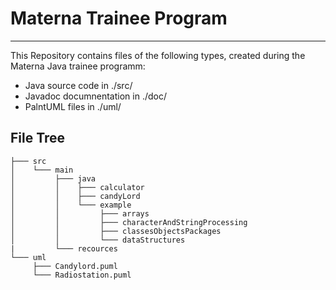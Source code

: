 # Materna Trainee Program
___
This Repository contains files of the following types, created during the Materna Java trainee programm:

* Java source code in ./src/
* Javadoc documnentation in ./doc/
* PalntUML files in ./uml/

## File Tree

```
├─── src
│    └─── main
│         ├─── java
│         │    ├─── calculator
│         │    ├─── candyLord
│         │    └─── example
│         │         ├─── arrays
│         │         ├─── characterAndStringProcessing
│         │         ├─── classesObjectsPackages
│         │         └─── dataStructures
|         └─── recources
└─── uml
     ├─── Candylord.puml
     └─── Radiostation.puml
```
